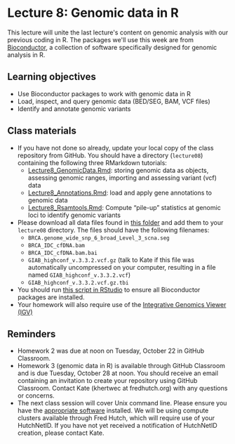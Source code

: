 # Lecture 8: Genomic data in R

This lecture will unite the last lecture's content on genomic analysis with our previous coding in R. The packages we'll use this week are from [Bioconductor](http://bioconductor.org), a collection of software specifically designed for genomic analysis in R.

## Learning objectives

- Use Bioconductor packages to work with genomic data in R
- Load, inspect, and query genomic data (BED/SEG, BAM, VCF files)
- Identify and annotate genomic variants

## Class materials

- If you have not done so already, update your local copy of the class repository from GitHub. You should have a directory (`lecture08`) containing the following three RMarkdown tutorials:
  - [Lecture8_GenomicData.Rmd](Lecture8_GenomicData.Rmd): storing genomic data as objects, assessing genomic ranges, importing and assessing variant (vcf) data
  - [Lecture8_Annotations.Rmd](Lecture8_Annotations.Rmd): load and apply gene annotations to genomic data
  - [Lecture8_Rsamtools.Rmd](Lecture8_Rsamtools.Rmd): Compute “pile-up” statistics at genomic loci to identify genomic variants
- Please download all data files found in [this folder](https://www.dropbox.com/sh/zoitjnobgp7l7c2/AABBIpTQcNA4lWYOFnV5dlMKa?dl=0) and add them to your `lecture08` directory. The files should have the following filenames:
  - `BRCA.genome_wide_snp_6_broad_Level_3_scna.seg`
  - `BRCA_IDC_cfDNA.bam`
  - `BRCA_IDC_cfDNA.bam.bai`
  - `GIAB_highconf_v.3.3.2.vcf.gz` (talk to Kate if this file was automatically uncompressed on your computer, resulting in a file named `GIAB_highconf_v.3.3.2.vcf`)
  - `GIAB_highconf_v.3.3.2.vcf.gz.tbi`
- You should run [this script in RStudio](../../software/genomic_data.R) to ensure all Bioconductor packages are installed.
- Your homework will also require use of the [Integrative Genomics Viewer (IGV)](https://software.broadinstitute.org/software/igv/)

## Reminders

- Homework 2 was due at noon on Tuesday, October 22 in GitHub Classroom.
- Homework 3 (genomic data in R) is available through GitHub Classroom and is due Tuesday, October 28 at noon. You should receive an email containing an invitation to create your repository using GitHub Classroom. Contact Kate (khertwec at fredhutch.org) with any questions or concerns.
- The next class session will cover Unix command line. Please ensure you have the [appropriate software](../../software/software#unix-command-line) installed. We will be using compute clusters available through Fred Hutch, which will require use of your HutchNetID. If you have not yet received a notification of HutchNetID creation, please contact Kate.
